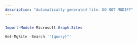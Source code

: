 ```yaml
---
description: "Automatically generated file. DO NOT MODIFY"
---
```


```powershell

Import-Module Microsoft.Graph.Sites

Get-MgSite -Search '"{query}"' 

```